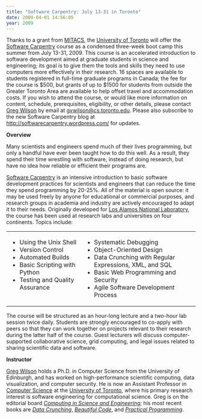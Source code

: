 ```yaml
---
title: "Software Carpentry: July 13-31 in Toronto"
date: 2009-04-01 14:56:05
year: 2009
---
```

Thanks to a grant from <a href="http://mitacs.ca">MITACS</a>, the <a href="http://www.utoronto.ca">University of Toronto</a> will offer the <a href="http://swc.scipy.org">Software Carpentry</a> course as a condensed three-week boot camp this summer from July 13-31, 2009.  This course is an accelerated introduction to software development aimed at graduate students in science and engineering; its goal is to give them the tools and skills they need to use computers more effectively in their research.  16 spaces are available to students registered in full-time graduate programs in Canada; the fee for the course is $500, but grants of up to $1500 for students from outside the Greater Toronto Area are available to help offset travel and accommodation costs.  If you wish to attend the course, or would like more information on content, schedule, prerequisites, eligibility, or other details, please contact <a href="http://www.cs.toronto.edu/~gvwison">Greg Wilson</a> by email at <a href="mailto:gvwilson@cs.toronto.edu">gvwilson@cs.toronto.edu</a>.  Please also subscribe to the new Software Carpentry blog at <a href="http://softwarecarpentry.wordpress.com/">http://softwarecarpentry.wordpress.com/</a> for updates.

<strong>Overview</strong>

Many scientists and engineers spend much of their lives programming, but only a handful have ever been taught how to do this well. As a result, they spend their time wrestling with software, instead of doing research, but have no idea how reliable or efficient their programs are.

<a href="http://swc.scipy.org">Software Carpentry</a> is an intensive introduction to basic software development practices for scientists and engineers that can reduce the time they spend programming by 20-25%. All of the material is open source: it may be used freely by anyone for educational or commercial purposes, and research groups in academia and industry are actively encouraged to adapt it to their needs.  Originally developed for <a href="http://www.lanl.gov">Los Alamos National Laboratory</a>, the course has been used at research labs and universities on four continents.  Topics include:
<table border="0">
<tbody>
<tr>
<td valign="top">
<ul>
	<li>Using the Unix Shell</li>
	<li>Version Control</li>
	<li>Automated Builds</li>
	<li>Basic Scripting with Python</li>
	<li>Testing and Quality Assurance</li>
</ul>
</td>
<td valign="top">
<ul>
	<li>Systematic Debugging</li>
	<li>Object-Oriented Design</li>
	<li>Data Crunching with Regular Expressions, XML, and SQL</li>
	<li>Basic Web Programming and Security</li>
	<li>Agile Software Development Process</li>
</ul>
</td>
</tr>
</tbody></table>
The course will be structured as an hour-long lecture and a two-hour lab session twice daily.  Students are strongly encouraged to co-apply with peers so that they can work together on projects relevant to their research during the latter half of the course.  Guest lecturers will discuss computer-supported collaborative science, grid computing, and legal issues related to sharing scientific data and software.

<strong>Instructor</strong>

<a href="http://www.cs.toronto.edu/~gvwilson">Greg Wilson</a> holds a Ph.D. in Computer Science from the University of Edinburgh, and has worked on high-performance scientific computing, data visualization, and computer security.  He is now an Assistant Professor in <a href="http://www.cs.toronto.edu">Computer Science</a> at the <a href="http://www.utoronto.ca">University of Toronto</a>, where his primary research interest is software engineering for computational science.  Greg is on the editorial board <a href="http://cise.aip.org/"><em>Computing in Science and Engineering</em></a>; his most recent books are <a href="http://www.amazon.com/Data-Crunching-Everyday-Problems-Python/dp/0974514071"><em>Data Crunching</em></a>, <a href="http://www.amazon.com/Beautiful-Code-Leading-Programmers-Practice/dp/0596510047"><em>Beautiful Code</em></a>, and <a href="http://www.amazon.com/Practical-Programming-Introduction-Computer-Science/dp/1934356271"><em>Practical Programming</em></a>.
